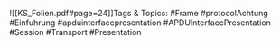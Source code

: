 
![[KS_Folien.pdf#page=24]]Tags & Topics:
   #Frame
   #protocolAchtung
   #Einfuhrung
   #apduinterfacepresentation
   #APDUInterfacePresentation
   #Session
   #Transport
   #Presentation